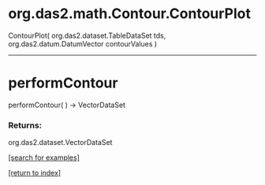 # org.das2.math.Contour.ContourPlot
ContourPlot( org.das2.dataset.TableDataSet tds, org.das2.datum.DatumVector contourValues )


***
<a name="performContour"></a>
# performContour
performContour(  ) &rarr; VectorDataSet



### Returns:
org.das2.dataset.VectorDataSet


<a href="https://github.com/autoplot/dev/search?q=performContour&unscoped_q=performContour">[search for examples]</a>

<a href="https://github.com/autoplot/documentation/blob/master/javadoc/index-all.md">[return to index]</a>

